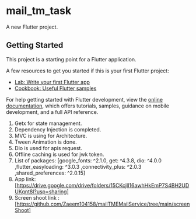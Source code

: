 # mail_tm_task

A new Flutter project.

## Getting Started

This project is a starting point for a Flutter application.

A few resources to get you started if this is your first Flutter project:

- [Lab: Write your first Flutter app](https://docs.flutter.dev/get-started/codelab)
- [Cookbook: Useful Flutter samples](https://docs.flutter.dev/cookbook)

For help getting started with Flutter development, view the
[online documentation](https://docs.flutter.dev/), which offers tutorials,
samples, guidance on mobile development, and a full API reference.

1. Getx for state management.
2. Dependency Injection is completed.
3. MVC is using for Architecture.
4. Tween Animation is done.
5. Dio is used for apis request.
6. Offline caching is used for jwk token.
7.   List of packages: [google_fonts: ^2.1.0, get: ^4.3.8, dio: ^4.0.0 ,flutter_easyloading: ^3.0.3 ,connectivity_plus: ^2.0.3 ,shared_preferences: ^2.0.15]
8. App link: [https://drive.google.com/drive/folders/15CKcjlI16awhHkEmP7S4BH2UDUKqnt8l?usp=sharing]
9. Screen shoot link : [https://github.com/Zaeem104158/mailTMEMailService/tree/main/screenShoot]

